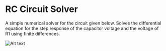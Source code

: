 # RC Circuit Solver 

A simple numerical solver for the circuit given below. Solves the differential equation for the step response of the capacitor voltage and the voltage of R1 using finite differences.

![Alt text](/relative/path/to/img.jpg?raw=true "Circuit")
